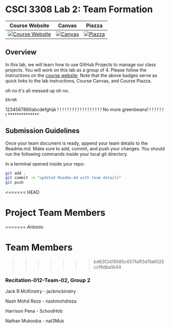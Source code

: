 # CSCI 3308 Lab 2: Team Formation

|                                                Course Website                                                 |                                                   Canvas                                                    |                                              Piazza                                               |
| :-----------------------------------------------------------------------------------------------------------: | :---------------------------------------------------------------------------------------------------------: | :-----------------------------------------------------------------------------------------------: |
| [![Course Website](https://img.shields.io/badge/Labs-Lab2-0A4D99)](https://cuboulder-csci3308.pages.dev/docs/labs/lab2/) | [![Canvas](https://img.shields.io/badge/Canvas-CSCI3308-CFB87C)](https://canvas.colorado.edu/courses/86400) | [![Piazza](https://img.shields.io/badge/-Piazza-3e7aab)](https://piazza.com/class/l6xrg9j9pa37pa) |

## Overview
In this lab, we will learn how to use GitHub Projects to manage our class projects. You will work on this lab as a group of 4. Please follow the instructions on the [course website](https://cuboulder-csci3308.pages.dev/docs/labs/lab2/). Note that the above badges serve as quick links to the lab instructions, Course Canvas, and Course Piazza. 

oh no it's all messed up oh no.

	ERrOR

1234567890abcdefghijk ! ! ! ! ! ! ! ! ! ! ! ! ! ! ! ! ! ! No more greenbeans! ! ! ! ! ! ! ! **************

## Submission Guidelines
Once your team document is ready, append your team details to the Readme.md. Make sure to add, commit, and push your changes. You should run the following commands inside your local git directory.

In a terminal opened inside your repo:

```bash
git add .
git commit -m "updated Readme.md with team details"
git push
```
<<<<<<< HEAD

# Project Team Members
=======
Antonio
# Team Members
>>>>>>> bd63f2d19585c657faff3d1fa6025ccf6dba1b44

### Recitation-012-Team-02, Group 2

Jack B McKinstry - jackmckinstry

Nash Mohd Reza - nashmohdreza

Harrison Pena - SchoolHob

Nathan Mukooba - nat3Muk
